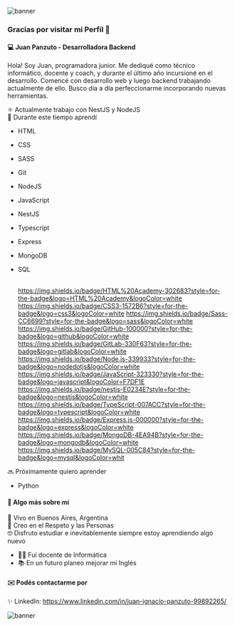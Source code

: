 ![banner](https://user-images.githubusercontent.com/61996469/115950455-bd7a2f00-a4b1-11eb-8448-a93133c35341.png)

### Gracias por visitar mi Perfil 👋

#### 💻 Juan Panzuto - Desarrolladora Backend

Hola! Soy Juan, programadora junior. Me dediqué como técnico informático, docente y coach, y durante el último año incursioné en el desarrollo. Comencé con desarrollo web y luego backend trabajando actualmente de ello.
Busco día a día perfeccionarme incorporando nuevas herramientas. <br>

⚛️ Actualmente trabajo con NestJS y NodeJS <br>
🚀 Durante este tiempo aprendí <br>

- HTML
- CSS
- SASS
- Git
- NodeJS
- JavaScript
- NestJS
- Typescript
- Express
- MongoDB
- SQL  
   <br>

  https://img.shields.io/badge/HTML%20Academy-302683?style=for-the-badge&logo=HTML%20Academy&logoColor=white
  https://img.shields.io/badge/CSS3-1572B6?style=for-the-badge&logo=css3&logoColor=white
  https://img.shields.io/badge/Sass-CC6699?style=for-the-badge&logo=sass&logoColor=white
  https://img.shields.io/badge/GitHub-100000?style=for-the-badge&logo=github&logoColor=white
  https://img.shields.io/badge/GitLab-330F63?style=for-the-badge&logo=gitlab&logoColor=white
  https://img.shields.io/badge/Node.js-339933?style=for-the-badge&logo=nodedotjs&logoColor=white
  https://img.shields.io/badge/JavaScript-323330?style=for-the-badge&logo=javascript&logoColor=F7DF1E
  https://img.shields.io/badge/nestjs-E0234E?style=for-the-badge&logo=nestjs&logoColor=white
  https://img.shields.io/badge/TypeScript-007ACC?style=for-the-badge&logo=typescript&logoColor=white
  https://img.shields.io/badge/Express.js-000000?style=for-the-badge&logo=express&logoColor=white
  https://img.shields.io/badge/MongoDB-4EA94B?style=for-the-badge&logo=mongodb&logoColor=white
  https://img.shields.io/badge/MySQL-005C84?style=for-the-badge&logo=mysql&logoColor=whit

🔜 Próximamente quiero aprender

- Python

#### 🖤 Algo más sobre mí <br>

📌 Vivo en Buenos Aires, Argentina <br>
🌱 Creo en el Respeto y las Personas<br>
🤓 Disfruto estudiar e inevitablemente siempre estoy aprendiendo algo nuevo <br>

- 👩‍🏫 Fui docente de Informática
- 📚 En un futuro planeo mejorar mi Inglés

#### ✉️ Podés contactarme por

✨ LinkedIn: https://www.linkedin.com/in/juan-ignacio-panzuto-99892265/

![banner](https://user-images.githubusercontent.com/61996469/115950455-bd7a2f00-a4b1-11eb-8448-a93133c35341.png)

